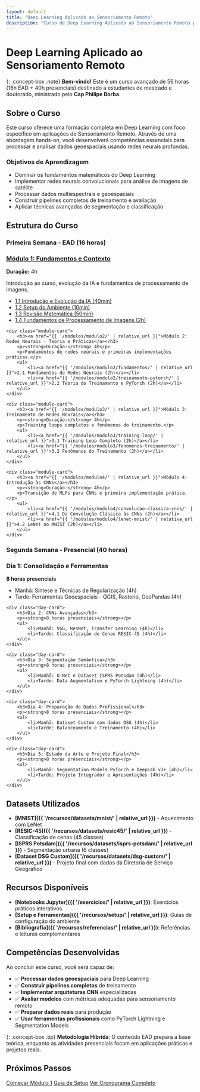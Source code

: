 ```yaml
---
layout: default
title: "Deep Learning Aplicado ao Sensoriamento Remoto"
description: "Curso de Deep Learning Aplicado ao Sensoriamento Remoto para pós-graduação"
---
```


# Deep Learning Aplicado ao Sensoriamento Remoto

{: .concept-box .note}
**Bem-vindo!** Este é um curso avançado de 56 horas (16h EAD + 40h presenciais) destinado a estudantes de mestrado e doutorado, ministrado pelo **Cap Philipe Borba**.

## Sobre o Curso

Este curso oferece uma formação completa em Deep Learning com foco específico em aplicações de Sensoriamento Remoto. Através de uma abordagem hands-on, você desenvolverá competências essenciais para processar e analisar dados geoespaciais usando redes neurais profundas.

### Objetivos de Aprendizagem

- Dominar os fundamentos matemáticos do Deep Learning
- Implementar redes neurais convolucionais para análise de imagens de satélite
- Processar dados multiespectrais e geoespaciais
- Construir pipelines completos de treinamento e avaliação
- Aplicar técnicas avançadas de segmentação e classificação

## Estrutura do Curso

### Primeira Semana - EAD (16 horas)

<div class="module-grid">
    <div class="module-card">
        <h3><a href="{{ '/modulos/modulo1/' | relative_url }}">Módulo 1: Fundamentos e Contexto</a></h3>
        <p><strong>Duração:</strong> 4h</p>
        <p>Introdução ao curso, evolução da IA e fundamentos de processamento de imagens.</p>
        <ul>
            <li><a href="{{ '/modulos/modulo1/1-intro' | relative_url }}">1.1 Introdução e Evolução da IA (40min)</a></li>
            <li><a href="{{ '/modulos/modulo1/2-setup' | relative_url }}">1.2 Setup do Ambiente (10min)</a></li>
            <li><a href="{{ '/modulos/modulo1/3-revisao_matematica' | relative_url }}">1.3 Revisão Matemática (50min)</a></li>
            <li><a href="{{ '/modulos/modulo1/4-fundamentos_proc_imagens' | relative_url }}">1.4 Fundamentos de Processamento de Imagens (2h)</a></li>
        </ul>
    </div>
    
    <div class="module-card">
        <h3><a href="{{ '/modulos/modulo2/' | relative_url }}">Módulo 2: Redes Neurais - Teoria e Práticas</a></h3>
        <p><strong>Duração:</strong> 4h</p>
        <p>Fundamentos de redes neurais e primeiras implementações práticas.</p>
        <ul>
            <li><a href="{{ '/modulos/modulo2/fundamentos/' | relative_url }}">2.1 Fundamentos de Redes Neurais (2h)</a></li>
            <li><a href="{{ '/modulos/modulo2/treinamento-pytorch/' | relative_url }}">2.2 Teoria do Treinamento e PyTorch (2h)</a></li>
        </ul>
    </div>
    
    <div class="module-card">
        <h3><a href="{{ '/modulos/modulo3/' | relative_url }}">Módulo 3: Treinamento de Redes Neurais</a></h3>
        <p><strong>Duração:</strong> 4h</p>
        <p>Training loops completos e fenômenos do treinamento.</p>
        <ul>
            <li><a href="{{ '/modulos/modulo3/training-loop/' | relative_url }}">3.1 Training Loop Completo (2h)</a></li>
            <li><a href="{{ '/modulos/modulo3/fenomenos-treinamento/' | relative_url }}">3.2 Fenômenos do Treinamento (2h)</a></li>
        </ul>
    </div>
    
    <div class="module-card">
        <h3><a href="{{ '/modulos/modulo4/' | relative_url }}">Módulo 4: Introdução às CNNs</a></h3>
        <p><strong>Duração:</strong> 4h</p>
        <p>Transição de MLPs para CNNs e primeira implementação prática.</p>
        <ul>
            <li><a href="{{ '/modulos/modulo4/convolucao-classica-cnns/' | relative_url }}">4.1 Da Convolução Clássica às CNNs (2h)</a></li>
            <li><a href="{{ '/modulos/modulo4/lenet-mnist/' | relative_url }}">4.2 LeNet no MNIST (2h)</a></li>
        </ul>
    </div>
</div>

### Segunda Semana - Presencial (40 horas)

<div class="schedule-grid">
    <div class="day-card">
        <h3>Dia 1: Consolidação e Ferramentas</h3>
        <p><strong>8 horas presenciais</strong></p>
        <ul>
            <li>Manhã: Síntese e Técnicas de Regularização (4h)</li>
            <li>Tarde: Ferramentas Geoespaciais - QGIS, Rasterio, GeoPandas (4h)</li>
        </ul>
    </div>
    
    <div class="day-card">
        <h3>Dia 2: CNNs Avançadas</h3>
        <p><strong>8 horas presenciais</strong></p>
        <ul>
            <li>Manhã: VGG, ResNet, Transfer Learning (4h)</li>
            <li>Tarde: Classificação de Cenas RESIC-45 (4h)</li>
        </ul>
    </div>
    
    <div class="day-card">
        <h3>Dia 3: Segmentação Semântica</h3>
        <p><strong>8 horas presenciais</strong></p>
        <ul>
            <li>Manhã: U-Net e Dataset ISPRS Potsdam (4h)</li>
            <li>Tarde: Data Augmentation e PyTorch Lightning (4h)</li>
        </ul>
    </div>
    
    <div class="day-card">
        <h3>Dia 4: Preparação de Dados Profissional</h3>
        <p><strong>8 horas presenciais</strong></p>
        <ul>
            <li>Manhã: Dataset Custom com dados DSG (4h)</li>
            <li>Tarde: Balanceamento e Treinamento (4h)</li>
        </ul>
    </div>
    
    <div class="day-card">
        <h3>Dia 5: Estado da Arte e Projeto Final</h3>
        <p><strong>8 horas presenciais</strong></p>
        <ul>
            <li>Manhã: Segmentation Models PyTorch e DeepLab v3+ (4h)</li>
            <li>Tarde: Projeto Integrador e Apresentações (4h)</li>
        </ul>
    </div>
</div>

## Datasets Utilizados

- **[MNIST]({{ '/recursos/datasets/mnist/' | relative_url }})** - Aquecimento com LeNet
- **[RESIC-45]({{ '/recursos/datasets/resic45/' | relative_url }})** - Classificação de cenas (45 classes)
- **[ISPRS Potsdam]({{ '/recursos/datasets/isprs-potsdam/' | relative_url }})** - Segmentação urbana (6 classes)
- **[Dataset DSG Custom]({{ '/recursos/datasets/dsg-custom/' | relative_url }})** - Projeto final com dados da Diretoria de Serviço Geográfico

## Recursos Disponíveis

- **[Notebooks Jupyter]({{ '/exercicios/' | relative_url }})**: Exercícios práticos interativos
- **[Setup e Ferramentas]({{ '/recursos/setup/' | relative_url }})**: Guias de configuração do ambiente
- **[Bibliografia]({{ '/recursos/referencias/' | relative_url }})**: Referências e leituras complementares

## Competências Desenvolvidas

Ao concluir este curso, você será capaz de:

- ✅ **Processar dados geoespaciais** para Deep Learning
- ✅ **Construir pipelines completos** de treinamento
- ✅ **Implementar arquiteturas CNN** especializadas
- ✅ **Avaliar modelos** com métricas adequadas para sensoriamento remoto
- ✅ **Preparar dados reais** para produção
- ✅ **Usar ferramentas profissionais** como PyTorch Lightning e Segmentation Models

{: .concept-box .tip}
**Metodologia Híbrida**: O conteúdo EAD prepara a base teórica, enquanto as atividades presenciais focam em aplicações práticas e projetos reais.

## Próximos Passos

<div class="action-buttons">
    <a href="{{ '/modulos/modulo1/' | relative_url }}" class="btn btn-primary">Começar Módulo 1</a>
    <a href="{{ '/recursos/setup-inicial/' | relative_url }}" class="btn btn-secondary">Guia de Setup</a>
    <a href="{{ '/cronograma/' | relative_url }}" class="btn btn-secondary">Ver Cronograma Completo</a>
</div>